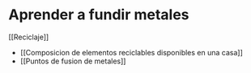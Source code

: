 # Aprender a fundir metales

[[Reciclaje]]

* [[Composicion de elementos reciclables disponibles en una casa]]
* [[Puntos de fusion de metales]]